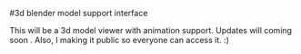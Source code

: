 
#3d blender model support interface 

This will be a 3d model viewer with animation support.
Updates will coming soon . Also, I making it public so everyone can access it. :) 
